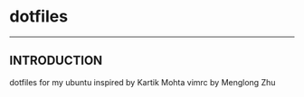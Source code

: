 dotfiles
========

---
INTRODUCTION
---

dotfiles for my ubuntu
inspired by Kartik Mohta
vimrc by Menglong Zhu
